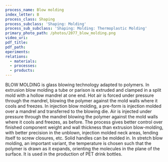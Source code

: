 ```yaml
---
process_name: Blow molding
index_letter: B
process_class: Shaping
process_subclass: 'Shaping: Molding'
process_sub_subclass: 'Shaping: Molding: Thermoplastic Molding'
primary_photo_path: /photos/2077_blow_molding.png
video_uri:
pdf_title:
pdf_path:
eperiments:
relations:
  - materials:
  - processes:
  - products:
---
```


BLOW MOLDING is glass blowing technology adapted to polymers. In extrusion blow molding a tube or parison is extruded and clamped in a split mold with a hollow mandrel at one end. Hot air is forced under pressure through the mandrel, blowing the polymer against the mold walls where it cools and freezes. In injection blow molding, a pre-form is injection molded over a mandrel and transferred to the blowing die. Air is injected under pressure through the mandrel blowing the polymer against the mold walls where it cools and freezes, as before. The process gives better control over finished component weight and wall thickness than extrusion blow-molding, with better precision in the unblown, injection molded neck areas, lending itself to screw closures, etc. Solid handles can be molded in. In stretch blow molding, an important variant, the temperature is chosen such that the polymer is drawn as it expands, orienting the molecules in the plane of the surface. It is used in the production of PET drink bottles.